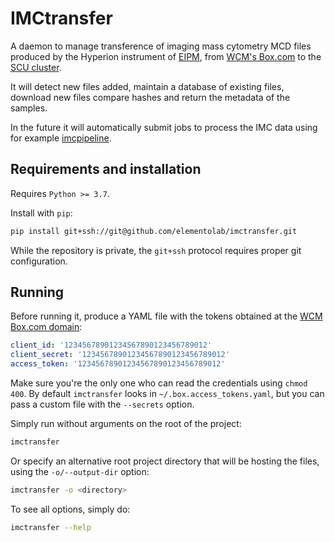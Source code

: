 # IMCtransfer

A daemon to manage transference of imaging mass cytometry MCD files produced by
the Hyperion instrument of [EIPM](https://eipm.weill.cornell.edu/), from
[WCM's Box.com](https://wcm.app.box.com) to the
[SCU cluster](https://scu.med.cornell.edu/).

It will detect new files added, maintain a database of existing files, download
new files compare hashes and return the metadata of the samples.

In the future it will automatically submit jobs to process the IMC data using
for example [imcpipeline](https://github.com/ElementoLab/imcpipeline).


## Requirements and installation

Requires `Python >= 3.7`.

Install with `pip`:
```bash
pip install git+ssh://git@github.com/elementolab/imctransfer.git
```
While the repository is private, the `git+ssh` protocol requires proper git
configuration.


## Running

Before running it, produce a YAML file with the tokens obtained at the
[WCM Box.com domain](https://wcm.app.box.com/developers/console/app/1288907):
```yaml
client_id: '12345678901234567890123456789012'
client_secret: '12345678901234567890123456789012'
access_token: '12345678901234567890123456789012'
```
Make sure you're the only one who can read the credentials using `chmod 400`.
By default `imctransfer` looks in `~/.box.access_tokens.yaml`, but you can pass
a custom file with the `--secrets` option.

Simply run without arguments on the root of the project:
```bash
imctransfer
```

Or specify an alternative root project directory that will be hosting the files,
using the `-o/--output-dir` option:

```bash
imctransfer -o <directory>
```

To see all options, simply do:
```bash
imctransfer --help
```
